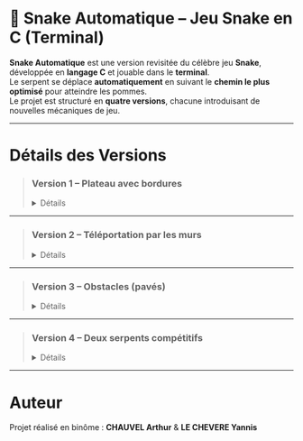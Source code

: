 # 🐍 Snake Automatique – Jeu Snake en C (Terminal)

**Snake Automatique** est une version revisitée du célèbre jeu **Snake**, développée en **langage C** et jouable dans le **terminal**.  
Le serpent se déplace **automatiquement** en suivant le **chemin le plus optimisé** pour atteindre les pommes.  
Le projet est structuré en **quatre versions**, chacune introduisant de nouvelles mécaniques de jeu.

---

# Détails des Versions

> ### Version 1 – Plateau avec bordures
> <details> <summary>Détails</summary>
>
>> - Le serpent évolue dans un plateau délimité par des **bordures fixes**.
>> - Il se déplace automatiquement vers les pommes sans interaction clavier.
>>
>> 🔗 [Voir le code - Version 1](https://github.com/yannislechevere/SAE-1.02/tree/master/Version1)
>
> </details>

---

> ### Version 2 – Téléportation par les murs
> <details> <summary>Détails</summary>
>
>> - Ajout de **trous dans les bordures** permettant au serpent de **se téléporter** de l'autre côté du plateau.
>> - Optimisation du chemin prise en compte avec la nouvelle mécanique de téléportation.
>>
>> 🔗 [Voir le code - Version 2](https://github.com/yannislechevere/SAE-1.02/tree/master/Version2)
>
> </details>

---

> ### Version 3 – Obstacles (pavés)
> <details> <summary>Détails</summary>
>
>> - Introduction de **pavés**, agissant comme des **obstacles fixes** que le serpent doit éviter.
>> - L'algorithme de déplacement automatique prend en compte ces nouvelles contraintes.
>>
>> 🔗 [Voir le code - Version 3](https://github.com/yannislechevere/SAE-1.02/tree/master/Version3)
>
> </details>

---

> ### Version 4 – Deux serpents compétitifs
> <details> <summary>Détails</summary>
>
>> - Deux serpents se déplacent automatiquement et **compétitionnent** pour manger les pommes.
>> - Chaque serpent suit son propre algorithme d'optimisation pour atteindre les pommes le plus rapidement possible.
>> - Le score final détermine le gagnant.
>>
>> 🔗 [Voir le code - Version 4](https://github.com/yannislechevere/SAE-1.02/tree/master/Version4)
>
> </details>

---

# Auteur

Projet réalisé en binôme :
**CHAUVEL Arthur** & **LE CHEVERE Yannis**

